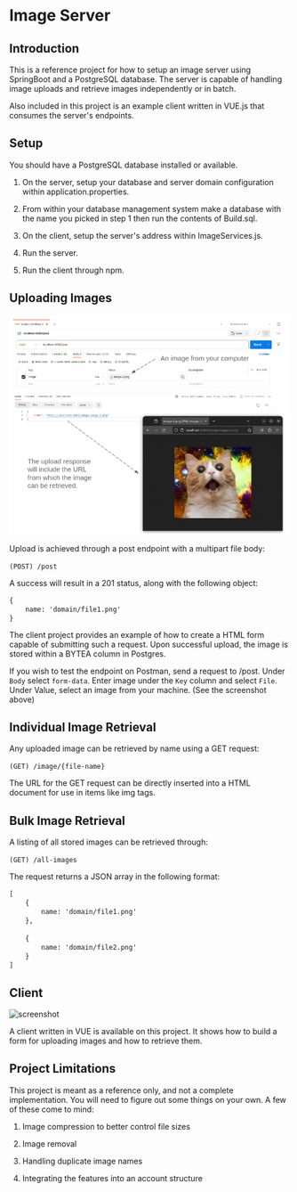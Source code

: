 # Image Server

## Introduction

This is a reference project for how to setup an image server using SpringBoot and a PostgreSQL database. 
The server is capable of handling image uploads and retrieve images independently or in batch.

Also included in this project is an example client written in VUE.js that consumes the server's endpoints.

## Setup

You should have a PostgreSQL database installed or available.

1. On the server, setup your database and server domain configuration within application.properties.

2. From within your database management system make a database with the name you picked in step 1 then run the contents of Build.sql.  

3. On the client, setup the server's address within ImageServices.js.

4. Run the server.

5. Run the client through npm.

## Uploading Images

![screenshot](https://raw.githubusercontent.com/achongsBiz/readme-files/master/image-storage/api.png)

Upload is achieved through a post endpoint with a multipart file body:

``` (POST) /post ```

A success will result in a 201 status, along with the following object: 

```
{
    name: 'domain/file1.png'
}
```

The client project provides an example of how to create a HTML form capable of submitting such a request. Upon successful upload, the image is stored within a BYTEA column in Postgres.

If you wish to test the endpoint on Postman, send a request to /post. Under ```Body``` select ```form-data```. Enter image under the ```Key``` column and select ```File```. Under Value, select an image from your machine. (See the screenshot above)


## Individual Image Retrieval

Any uploaded image can be retrieved by name using a GET request:

``` (GET) /image/{file-name} ```

The URL for the GET request can be directly inserted into a HTML document for use in items like img tags.


## Bulk Image Retrieval

A listing of all stored images can be retrieved through:

``` (GET) /all-images ```

The request returns a JSON array in the following format:

```
[
    {
        name: 'domain/file1.png'
    },

    {
        name: 'domain/file2.png'
    }
]
```

## Client

![screenshot](https://raw.githubusercontent.com/achongsBiz/readme-files/master/image-storage/api-2.png)

A client written in VUE is available on this project. It shows how to build a form for uploading images and how to retrieve them.

## Project Limitations

This project is meant as a reference only, and not a complete implementation. You will need to figure out some things on your own. A few of these come to mind:

1. Image compression to better control file sizes

2. Image removal

3. Handling duplicate image names

4. Integrating the features into an account structure


